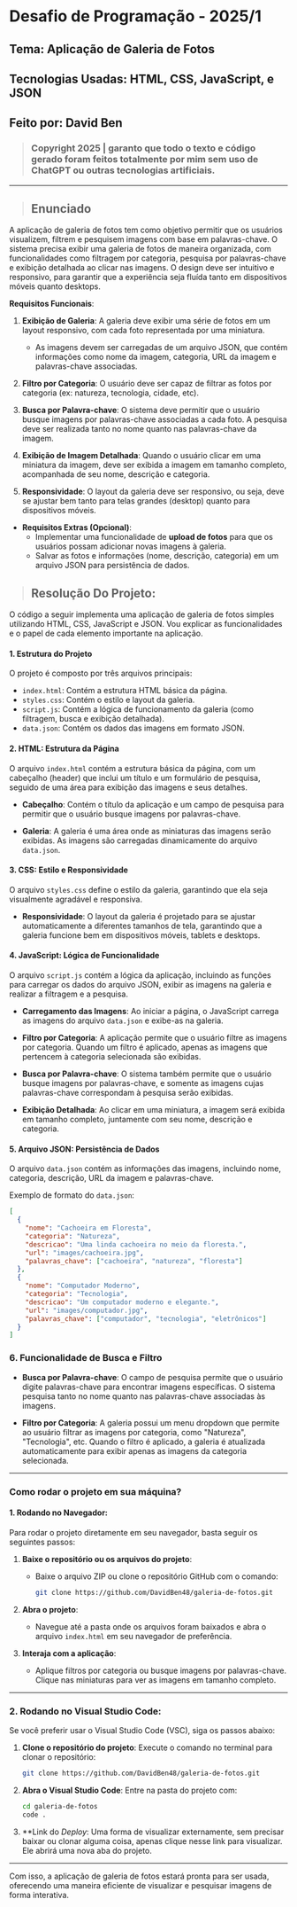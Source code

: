 # **Desafio de Programação - 2025/1**
## Tema: Aplicação de Galeria de Fotos
## Tecnologias Usadas: HTML, CSS, JavaScript, e JSON
## Feito por: David Ben
> ### Copyright 2025 | garanto que todo o texto e código gerado foram feitos totalmente por mim sem uso de ChatGPT ou outras tecnologias artificiais.

---

> ## Enunciado
A aplicação de galeria de fotos tem como objetivo permitir que os usuários visualizem, filtrem e pesquisem imagens com base em palavras-chave. O sistema precisa exibir uma galeria de fotos de maneira organizada, com funcionalidades como filtragem por categoria, pesquisa por palavras-chave e exibição detalhada ao clicar nas imagens. O design deve ser intuitivo e responsivo, para garantir que a experiência seja fluída tanto em dispositivos móveis quanto desktops.

**Requisitos Funcionais**:
1. **Exibição de Galeria**: A galeria deve exibir uma série de fotos em um layout responsivo, com cada foto representada por uma miniatura.
   - As imagens devem ser carregadas de um arquivo JSON, que contém informações como nome da imagem, categoria, URL da imagem e palavras-chave associadas.
   
2. **Filtro por Categoria**: O usuário deve ser capaz de filtrar as fotos por categoria (ex: natureza, tecnologia, cidade, etc).
   
3. **Busca por Palavra-chave**: O sistema deve permitir que o usuário busque imagens por palavras-chave associadas a cada foto. A pesquisa deve ser realizada tanto no nome quanto nas palavras-chave da imagem.

4. **Exibição de Imagem Detalhada**: Quando o usuário clicar em uma miniatura da imagem, deve ser exibida a imagem em tamanho completo, acompanhada de seu nome, descrição e categoria.

5. **Responsividade**: O layout da galeria deve ser responsivo, ou seja, deve se ajustar bem tanto para telas grandes (desktop) quanto para dispositivos móveis.

- **Requisitos Extras (Opcional)**:
   - Implementar uma funcionalidade de **upload de fotos** para que os usuários possam adicionar novas imagens à galeria.
   - Salvar as fotos e informações (nome, descrição, categoria) em um arquivo JSON para persistência de dados.

> ## Resolução Do Projeto:

O código a seguir implementa uma aplicação de galeria de fotos simples utilizando HTML, CSS, JavaScript e JSON. Vou explicar as funcionalidades e o papel de cada elemento importante na aplicação.

#### 1. **Estrutura do Projeto**
O projeto é composto por três arquivos principais:
- `index.html`: Contém a estrutura HTML básica da página.
- `styles.css`: Contém o estilo e layout da galeria.
- `script.js`: Contém a lógica de funcionamento da galeria (como filtragem, busca e exibição detalhada).
- `data.json`: Contém os dados das imagens em formato JSON.

#### 2. **HTML: Estrutura da Página**
O arquivo `index.html` contém a estrutura básica da página, com um cabeçalho (header) que inclui um título e um formulário de pesquisa, seguido de uma área para exibição das imagens e seus detalhes.

- **Cabeçalho**: Contém o título da aplicação e um campo de pesquisa para permitir que o usuário busque imagens por palavras-chave.
  
- **Galeria**: A galeria é uma área onde as miniaturas das imagens serão exibidas. As imagens são carregadas dinamicamente do arquivo `data.json`.

#### 3. **CSS: Estilo e Responsividade**
O arquivo `styles.css` define o estilo da galeria, garantindo que ela seja visualmente agradável e responsiva.

- **Responsividade**: O layout da galeria é projetado para se ajustar automaticamente a diferentes tamanhos de tela, garantindo que a galeria funcione bem em dispositivos móveis, tablets e desktops.

#### 4. **JavaScript: Lógica de Funcionalidade**
O arquivo `script.js` contém a lógica da aplicação, incluindo as funções para carregar os dados do arquivo JSON, exibir as imagens na galeria e realizar a filtragem e a pesquisa.

- **Carregamento das Imagens**: Ao iniciar a página, o JavaScript carrega as imagens do arquivo `data.json` e exibe-as na galeria.

- **Filtro por Categoria**: A aplicação permite que o usuário filtre as imagens por categoria. Quando um filtro é aplicado, apenas as imagens que pertencem à categoria selecionada são exibidas.

- **Busca por Palavra-chave**: O sistema também permite que o usuário busque imagens por palavras-chave, e somente as imagens cujas palavras-chave correspondam à pesquisa serão exibidas.

- **Exibição Detalhada**: Ao clicar em uma miniatura, a imagem será exibida em tamanho completo, juntamente com seu nome, descrição e categoria.

#### 5. **Arquivo JSON: Persistência de Dados**
O arquivo `data.json` contém as informações das imagens, incluindo nome, categoria, descrição, URL da imagem e palavras-chave.

Exemplo de formato do `data.json`:
```json
[
  {
    "nome": "Cachoeira em Floresta",
    "categoria": "Natureza",
    "descricao": "Uma linda cachoeira no meio da floresta.",
    "url": "images/cachoeira.jpg",
    "palavras_chave": ["cachoeira", "natureza", "floresta"]
  },
  {
    "nome": "Computador Moderno",
    "categoria": "Tecnologia",
    "descricao": "Um computador moderno e elegante.",
    "url": "images/computador.jpg",
    "palavras_chave": ["computador", "tecnologia", "eletrônicos"]
  }
]
```

### **6. Funcionalidade de Busca e Filtro**

- **Busca por Palavra-chave**: O campo de pesquisa permite que o usuário digite palavras-chave para encontrar imagens específicas. O sistema pesquisa tanto no nome quanto nas palavras-chave associadas às imagens.
  
- **Filtro por Categoria**: A galeria possui um menu dropdown que permite ao usuário filtrar as imagens por categoria, como "Natureza", "Tecnologia", etc. Quando o filtro é aplicado, a galeria é atualizada automaticamente para exibir apenas as imagens da categoria selecionada.

---

### **Como rodar o projeto em sua máquina?**

#### 1. Rodando no Navegador:

Para rodar o projeto diretamente em seu navegador, basta seguir os seguintes passos:

1. **Baixe o repositório ou os arquivos do projeto**:
   - Baixe o arquivo ZIP ou clone o repositório GitHub com o comando:
     ```bash
     git clone https://github.com/DavidBen48/galeria-de-fotos.git
     ```

2. **Abra o projeto**:
   - Navegue até a pasta onde os arquivos foram baixados e abra o arquivo `index.html` em seu navegador de preferência.

3. **Interaja com a aplicação**:
   - Aplique filtros por categoria ou busque imagens por palavras-chave. Clique nas miniaturas para ver as imagens em tamanho completo.

---

### 2. Rodando no Visual Studio Code:

Se você preferir usar o Visual Studio Code (VSC), siga os passos abaixo:

1. **Clone o repositório do projeto**:
   Execute o comando no terminal para clonar o repositório:
   ```bash
   git clone https://github.com/DavidBen48/galeria-de-fotos.git
   ```

2. **Abra o Visual Studio Code**:
   Entre na pasta do projeto com:
   ```bash
   cd galeria-de-fotos
   code .
   ```

3. **Link do *Deploy*:
  Uma forma de visualizar externamente, sem precisar baixar ou clonar alguma coisa, apenas clique nesse link para visualizar. Ele abrirá uma nova aba do projeto.
---

Com isso, a aplicação de galeria de fotos estará pronta para ser usada, oferecendo uma maneira eficiente de visualizar e pesquisar imagens de forma interativa.

